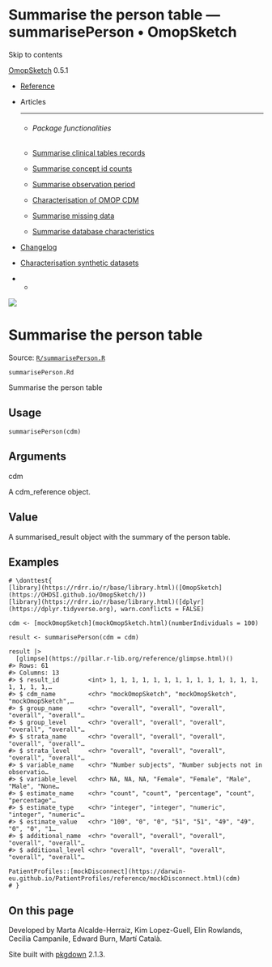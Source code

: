 # Summarise the person table — summarisePerson • OmopSketch

Skip to contents

[OmopSketch](../index.html) 0.5.1

  * [Reference](../reference/index.html)
  * Articles
    * * * *

    * ###### Package functionalities

    * [Summarise clinical tables records](../articles/summarise_clinical_tables_records.html)
    * [Summarise concept id counts](../articles/summarise_concept_id_counts.html)
    * [Summarise observation period](../articles/summarise_observation_period.html)
    * [Characterisation of OMOP CDM](../articles/characterisation.html)
    * [Summarise missing data](../articles/missing_data.html)
    * [Summarise database characteristics](../articles/database_characteristics.html)
  * [Changelog](../news/index.html)
  * [Characterisation synthetic datasets](https://dpa-pde-oxford.shinyapps.io/OmopSketchCharacterisation/)


  *   * [](https://github.com/OHDSI/OmopSketch/)



![](../logo.png)

# Summarise the person table

Source: [`R/summarisePerson.R`](https://github.com/OHDSI/OmopSketch/blob/main/R/summarisePerson.R)

`summarisePerson.Rd`

Summarise the person table

## Usage
    
    
    summarisePerson(cdm)

## Arguments

cdm
    

A cdm_reference object.

## Value

A summarised_result object with the summary of the person table.

## Examples
    
    
    # \donttest{
    [library](https://rdrr.io/r/base/library.html)([OmopSketch](https://OHDSI.github.io/OmopSketch/))
    [library](https://rdrr.io/r/base/library.html)([dplyr](https://dplyr.tidyverse.org), warn.conflicts = FALSE)
    
    cdm <- [mockOmopSketch](mockOmopSketch.html)(numberIndividuals = 100)
    
    result <- summarisePerson(cdm = cdm)
    
    result |>
      [glimpse](https://pillar.r-lib.org/reference/glimpse.html)()
    #> Rows: 61
    #> Columns: 13
    #> $ result_id        <int> 1, 1, 1, 1, 1, 1, 1, 1, 1, 1, 1, 1, 1, 1, 1, 1, 1, 1,…
    #> $ cdm_name         <chr> "mockOmopSketch", "mockOmopSketch", "mockOmopSketch",…
    #> $ group_name       <chr> "overall", "overall", "overall", "overall", "overall"…
    #> $ group_level      <chr> "overall", "overall", "overall", "overall", "overall"…
    #> $ strata_name      <chr> "overall", "overall", "overall", "overall", "overall"…
    #> $ strata_level     <chr> "overall", "overall", "overall", "overall", "overall"…
    #> $ variable_name    <chr> "Number subjects", "Number subjects not in observatio…
    #> $ variable_level   <chr> NA, NA, NA, "Female", "Female", "Male", "Male", "None…
    #> $ estimate_name    <chr> "count", "count", "percentage", "count", "percentage"…
    #> $ estimate_type    <chr> "integer", "integer", "numeric", "integer", "numeric"…
    #> $ estimate_value   <chr> "100", "0", "0", "51", "51", "49", "49", "0", "0", "1…
    #> $ additional_name  <chr> "overall", "overall", "overall", "overall", "overall"…
    #> $ additional_level <chr> "overall", "overall", "overall", "overall", "overall"…
    
    PatientProfiles::[mockDisconnect](https://darwin-eu.github.io/PatientProfiles/reference/mockDisconnect.html)(cdm)
    # }
    
    

## On this page

Developed by Marta Alcalde-Herraiz, Kim Lopez-Guell, Elin Rowlands, Cecilia Campanile, Edward Burn, Martí Català.

Site built with [pkgdown](https://pkgdown.r-lib.org/) 2.1.3.
